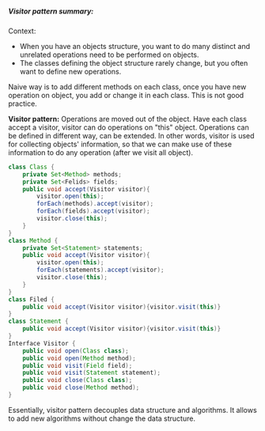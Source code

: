 ##### Visitor pattern summary:
Context:
- When you have an objects structure, you want to do many distinct and unrelated operations need to be performed on objects.
- The classes defining the object structure rarely change, but you often want to define new operations.

Naive way is to add different methods on each class, once you have new operation on object, you add or change it in each class. This is not good practice.

**Visitor pattern:**
Operations are moved out of the object. Have each class accept a visitor, visitor can do operations on "this" object. Operations can be defined in different way, can be extended.
In other words, visitor is used for collecting objects' information, so that we can make use of these information to do any operation (after we visit all object).
```java
class Class {
    private Set<Method> methods;
    private Set<Felids> fields;
    public void accept(Visitor visitor){
        visitor.open(this);
        forEach(methods).accept(visitor);
        forEach(fields).accept(visitor);
        visitor.close(this);
    }
}
class Method {
    private Set<Statement> statements;
    public void accept(Visitor visitor){
        visitor.open(this);
        forEach(statements).accept(visitor);
        visitor.close(this);
    }
}
class Filed {
    public void accept(Visitor visitor){visitor.visit(this)}
}
class Statement {
    public void accept(Visitor visitor){visitor.visit(this)}
}
Interface Visitor {
    public void open(Class class);
    public void open(Method method);
    public void visit(Field field);
    public void visit(Statement statement);
    public void close(Class class);
    public void close(Method method);
}
```
Essentially, visitor pattern decouples data structure and algorithms. It allows to add new algorithms without change the data structure.